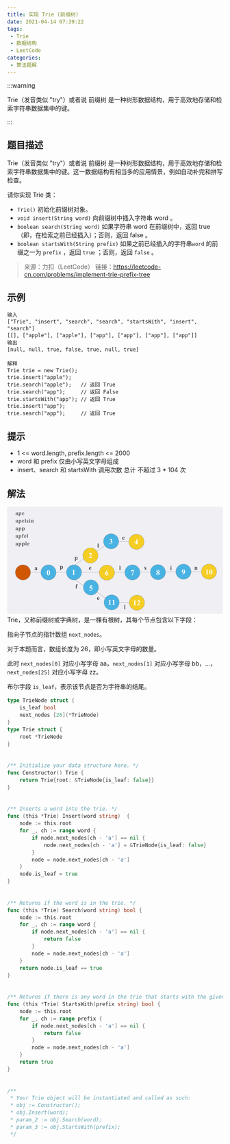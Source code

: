 ```yaml
---
title: 实现 Trie (前缀树)
date: 2021-04-14 07:39:22
tags:
 - Trie
 - 数据结构
 - LeetCode
categories:
 - 算法题解
---
```


:::warning

Trie（发音类似 "try"）或者说 前缀树 是一种树形数据结构，用于高效地存储和检索字符串数据集中的键。

:::

<!-- more -->




## 题目描述

Trie（发音类似 "try"）或者说 前缀树 是一种树形数据结构，用于高效地存储和检索字符串数据集中的键。这一数据结构有相当多的应用情景，例如自动补完和拼写检查。


请你实现 Trie 类：

- `Trie()` 初始化前缀树对象。
- `void insert(String word)` 向前缀树中插入字符串 word 。
- `boolean search(String word)` 如果字符串 word 在前缀树中，返回 true（即，在检索之前已经插入）；否则，返回 false 。
- `boolean startsWith(String prefix)` 如果之前已经插入的字符串`word` 的前缀之一为 `prefix` ，返回 `true` ；否则，返回 `false` 。

> 来源：力扣（LeetCode）
> 链接：https://leetcode-cn.com/problems/implement-trie-prefix-tree

## 示例
```
输入
["Trie", "insert", "search", "search", "startsWith", "insert", "search"]
[[], ["apple"], ["apple"], ["app"], ["app"], ["app"], ["app"]]
输出
[null, null, true, false, true, null, true]

解释
Trie trie = new Trie();
trie.insert("apple");
trie.search("apple");   // 返回 True
trie.search("app");     // 返回 False
trie.startsWith("app"); // 返回 True
trie.insert("app");
trie.search("app");     // 返回 True
```

## 提示

- 1 <= word.length, prefix.length <= 2000
- word 和 prefix 仅由小写英文字母组成
- insert、search 和 startsWith 调用次数 总计 不超过 3 * 104 次



## 解法

![trie](./trie.png)
Trie，又称前缀树或字典树，是一棵有根树，其每个节点包含以下字段：

指向子节点的指针数组 `next_nodes`。

对于本题而言，数组长度为 26，即小写英文字母的数量。

此时 `next_nodes[0]` 对应小写字母 aa，`next_nodes[1]` 对应小写字母 bb，…，`next_nodes[25]` 对应小写字母 zz。

布尔字段 `is_leaf`，表示该节点是否为字符串的结尾。



```go
type TrieNode struct {
    is_leaf bool
    next_nodes [26](*TrieNode)
}
type Trie struct {
    root *TrieNode
}


/** Initialize your data structure here. */
func Constructor() Trie {
    return Trie{root: &TrieNode{is_leaf: false}}
}


/** Inserts a word into the trie. */
func (this *Trie) Insert(word string)  {
    node := this.root
    for _, ch := range word {
        if node.next_nodes[ch - 'a'] == nil {
            node.next_nodes[ch - 'a'] = &TrieNode{is_leaf: false}
        }
        node = node.next_nodes[ch - 'a']
    }
    node.is_leaf = true
}


/** Returns if the word is in the trie. */
func (this *Trie) Search(word string) bool {
    node := this.root
    for _, ch := range word {
        if node.next_nodes[ch - 'a'] == nil {
            return false
        }
        node = node.next_nodes[ch - 'a']
    }
    return node.is_leaf == true
}


/** Returns if there is any word in the trie that starts with the given prefix. */
func (this *Trie) StartsWith(prefix string) bool {
    node := this.root
    for _, ch := range prefix {
        if node.next_nodes[ch - 'a'] == nil {
            return false
        }
        node = node.next_nodes[ch - 'a']
    }
    return true
}


/**
 * Your Trie object will be instantiated and called as such:
 * obj := Constructor();
 * obj.Insert(word);
 * param_2 := obj.Search(word);
 * param_3 := obj.StartsWith(prefix);
 */
```
